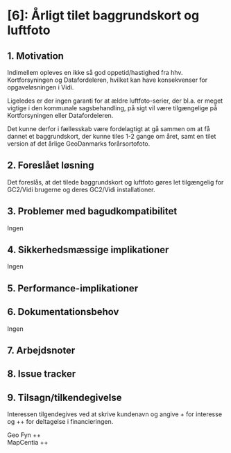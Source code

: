 # [6]: Årligt tilet baggrundskort og luftfoto

## 1. Motivation
Indimellem opleves en ikke så god oppetid/hastighed fra hhv. Kortforsyningen og Datafordeleren, hvilket kan have konsekvenser for opgaveløsningen i Vidi. 

Ligeledes er der ingen garanti for at ældre luftfoto-serier, der bl.a. er meget vigtige i den kommunale sagsbehandling, på sigt vil være tilgængelige på Kortforsyningen eller Datafordeleren.

Det kunne derfor i fællesskab være fordelagtigt at gå sammen om at få dannet et baggrundskort, der kunne tiles 1-2 gange om året, samt en tilet version af det årlige GeoDanmarks forårsortofoto.

## 2. Foreslået løsning
Det foreslås, at det tilede baggrundskort og luftfoto gøres let tilgængelig for GC2/Vidi brugerne og deres GC2/Vidi installationer.

## 3. Problemer med bagudkompatibilitet
Ingen

## 4. Sikkerhedsmæssige implikationer
Ingen

## 5. Performance-implikationer

## 6. Dokumentationsbehov
Ingen 

## 7. Arbejdsnoter

## 8. Issue tracker  

## 9. Tilsagn/tilkendegivelse
Interessen tilgendegives ved at skrive kundenavn og angive + for interesse og ++ for deltagelse i financieringen.

Geo Fyn ++  
MapCentia ++  
